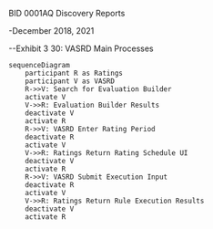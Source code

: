 BID 0001AQ Discovery Reports

-December 2018, 2021

--Exhibit 3 30: VASRD Main Processes

```mermaid
sequenceDiagram
    participant R as Ratings
    participant V as VASRD
    R->>V: Search for Evaluation Builder
    activate V
    V->>R: Evaluation Builder Results
    deactivate V
    activate R
    R->>V: VASRD Enter Rating Period
    deactivate R
    activate V
    V->>R: Ratings Return Rating Schedule UI
    deactivate V
    activate R
    R->>V: VASRD Submit Execution Input
    deactivate R
    activate V
    V->>R: Ratings Return Rule Execution Results
    deactivate V
    activate R
```
